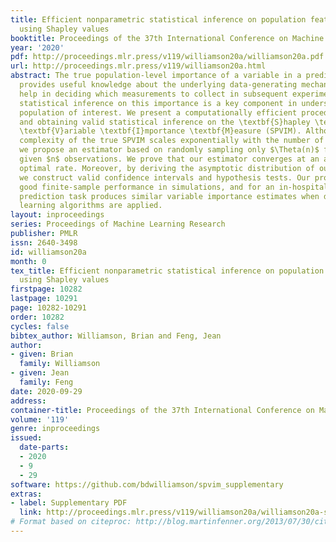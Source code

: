 ```yaml
---
title: Efficient nonparametric statistical inference on population feature importance
  using Shapley values
booktitle: Proceedings of the 37th International Conference on Machine Learning
year: '2020'
pdf: http://proceedings.mlr.press/v119/williamson20a/williamson20a.pdf
url: http://proceedings.mlr.press/v119/williamson20a.html
abstract: The true population-level importance of a variable in a prediction task
  provides useful knowledge about the underlying data-generating mechanism and can
  help in deciding which measurements to collect in subsequent experiments. Valid
  statistical inference on this importance is a key component in understanding the
  population of interest. We present a computationally efficient procedure for estimating
  and obtaining valid statistical inference on the \textbf{S}hapley \textbf{P}opulation
  \textbf{V}ariable \textbf{I}mportance \textbf{M}easure (SPVIM). Although the computational
  complexity of the true SPVIM scales exponentially with the number of variables,
  we propose an estimator based on randomly sampling only $\Theta(n)$ feature subsets
  given $n$ observations. We prove that our estimator converges at an asymptotically
  optimal rate. Moreover, by deriving the asymptotic distribution of our estimator,
  we construct valid confidence intervals and hypothesis tests. Our procedure has
  good finite-sample performance in simulations, and for an in-hospital mortality
  prediction task produces similar variable importance estimates when different machine
  learning algorithms are applied.
layout: inproceedings
series: Proceedings of Machine Learning Research
publisher: PMLR
issn: 2640-3498
id: williamson20a
month: 0
tex_title: Efficient nonparametric statistical inference on population feature importance
  using Shapley values
firstpage: 10282
lastpage: 10291
page: 10282-10291
order: 10282
cycles: false
bibtex_author: Williamson, Brian and Feng, Jean
author:
- given: Brian
  family: Williamson
- given: Jean
  family: Feng
date: 2020-09-29
address: 
container-title: Proceedings of the 37th International Conference on Machine Learning
volume: '119'
genre: inproceedings
issued:
  date-parts:
  - 2020
  - 9
  - 29
software: https://github.com/bdwilliamson/spvim_supplementary
extras:
- label: Supplementary PDF
  link: http://proceedings.mlr.press/v119/williamson20a/williamson20a-supp.pdf
# Format based on citeproc: http://blog.martinfenner.org/2013/07/30/citeproc-yaml-for-bibliographies/
---
```

